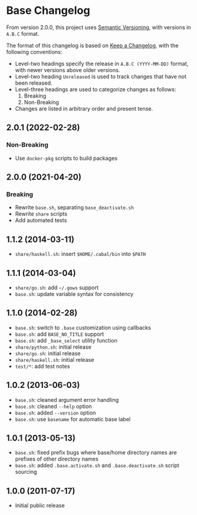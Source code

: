 # Base Changelog

From version 2.0.0, this project uses [Semantic Versioning][SemVer], with
versions in `A.B.C` format.

[SemVer]: <https://semver.org/>

The format of this changelog is based on [Keep a Changelog][KaC], with the
following conventions:

* Level-two headings specify the release in `A.B.C (YYYY-MM-DD)` format, with
  newer versions above older versions.
* Level-two heading `Unreleased` is used to track changes that have not been
  released.
* Level-three headings are used to categorize changes as follows:
    1. Breaking
    2. Non-Breaking
* Changes are listed in arbitrary order and present tense.

[KaC]: <https://keepachangelog.com/en/1.0.0/>

## 2.0.1 (2022-02-28)

### Non-Breaking

* Use `docker-pkg` scripts to build packages

## 2.0.0 (2021-04-20)

### Breaking

* Rewrite `base.sh`, separating `base_deactivate.sh`
* Rewrite `share` scripts
* Add automated tests

## 1.1.2 (2014-03-11)

* `share/haskell.sh`: insert `$HOME/.cabal/bin` into `$PATH`

## 1.1.1 (2014-03-04)

* `share/go.sh`: add `~/.gows` support
* `base.sh`: update variable syntax for consistency

## 1.1.0 (2014-02-28)

* `base.sh`: switch to `.base` customization using callbacks
* `base.sh`: add `BASE_NO_TITLE` support
* `base.sh`: add `_base_select` utility function
* `share/python.sh`: initial release
* `share/go.sh`: initial release
* `share/haskell.sh`: initial release
* `test/*`: add test notes

## 1.0.2 (2013-06-03)

* `base.sh`: cleaned argument error handling
* `base.sh`: cleaned `--help` option
* `base.sh`: added `--version` option
* `base.sh`: use `basename` for automatic base label

## 1.0.1 (2013-05-13)

* `base.sh`: fixed prefix bugs where base/home directory names are prefixes of
  other directory names
* `base.sh`: added `.base.activate.sh` and `.base.deactivate.sh` script
  sourcing

## 1.0.0 (2011-07-17)

* Initial public release
